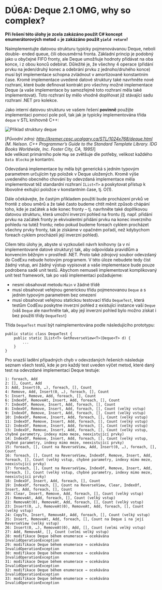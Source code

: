 # DÚ6A: Deque 2.1 OMG, why so complex?

**Při řešení této úlohy je zcela zakázáno použít C# koncept enumerátorových metod = je zakázáno použít `yield return`!**

Naimplementujte datovou strukturu typicky pojmenovávanou Deque, neboli double-
ended queue, čili obousměrná fronta. Základní princip je podobný jako u
obyčejné FIFO fronty, ale Deque umožňuje hodnoty přidávat na oba konce, i z
obou konců odebírat. Důležité je, že všechny 4 operace (přidání prvku na
jeden/druhý konec a odebrání prvku z jednoho/druhého konce) musí být
implementace schopna zvládnout v amortizovaně konstantním čase. Kromě
implementace uvedené datové struktury také navrhněte nové rozhraní, které bude
definovat kontrakt pro všechny možné implementace Deque (a vaše implementace
by samozřejmě toto rozhraní měla také implementovat). Toto rozhraní by mělo
vhodně doplňovat již stávající sadu rozhraní .NET pro kolekce.

Jako interní datovou strukturu ve vašem řešení **povinně** použijte
implementaci pomocí pole polí, tak jak je typicky implementována třída `deque`
v STL knihovně C++:

![Příklad struktury deque](https://recodex.mff.cuni.cz:4000/v1/uploaded-files/e52aed76-aba7-11e7-a937-00505601122b/download)

[_Původní zdroj: <http://kremer.cpsc.ucalgary.ca/STL/1024x768/deque.html> (M.
Nelson. C++ Programmer’s Guide to the Standard Template Library. IDG Books
Worldwide, Inc. Foster City, CA, 1995)_]  
kde velikost primárního pole `Map` se zvětšuje dle potřeby, velikost každého
`Data Block`u je kontantní.

Odevzdaná implementace by měla být generická s jedním typovým parametrem
určujícím typ položek v Deque uložených. Kromě výše uvedeného obecného chování
by odevzdaná implementace měla implementovat též standardní rozhraní
`IList<T>` a poskytovat přístup k libovolné exitující položce v konstantním
čase, tj. O(1).

Dále očekávejte, že častým příkladem použití bude procházení prvků ve frontě z
obou směrů a že také často budeme chtít měnit způsob chápání toho, kde je
začátek a kde konec fronty – tj. navrhněte také doplňkovou datovou strukturu,
která umožní inverzní pohled na frontu (tj. např. přidání prvku na začátek
fronty je ekvivalentní přidání prvku na konec inverzního pohledu na tutéž
frontu; nebo pokud budeme foreach cyklem procházet všechny prvky fronty, tak
je získáme v opačném pořadí, než kdybychom foreach cyklem procházeli její
inverzní pohled).

Cílem této úlohy je, abyste si vyzkoušeli návrh knihovny (a v ní
implementované datové struktury) tak, aby odpovídala pravidlům a konvencím
běžným v prostředí .NET. Proto také zdrojový soubor odevzdaný do CodExu nebude
hotovým programem. V této úloze nebudete tedy číst žádný vstup, ani žádný
výstup vypisovat a vaše implementace bude pouze podrobena sadě unit testů.
Abychom nemuseli implementovat komplikovaný unit test framework, tak po vaší
implementaci požadujeme:

  * nesmí obsahovat metodu `Main` v žádné třídě
  * musí obsahovat veřejnou generickou třídu pojmenovanou `Deque` a s jedním typovým parametrem bez omezení
  * musí obsahovat veřejnou statickou testovací třídu `DequeTest`, která testům CodExu poskytne inverzní pohled z existující instance vaší `Deque` (váš `Deque` ale navrhněte tak, aby její inverzní pohled bylo možno získat i bez použití třídy `DequeTest`)

Třída `DequeTest` musí být naimplementována podle následujícího prototypu:

    
    
    public static class DequeTest {
    	public static IList<T> GetReverseView<T>(Deque<T> d) {
    		...
    	}
    }

Pro snazší ladění případných chyb v odevzdaných řešeních následuje seznam
všech testů, kde je pro každý test uveden výčet metod, které daný test na
odevzdané implementaci Deque testuje:

    
    
    
    1: foreach, Add
    2: [], Count, Add
    3: Add, Insert(0, …), foreach, [], Count
    4: Remove, Add, Insert(0, …), foreach, [], Count
    5: Insert, Remove, Add, foreach, [], Count
    6: IndexOf, RemoveAt, Insert, Add, foreach, [], Count
    7: IndexOf, Remove, Insert, Add, foreach, [], Count
    8: IndexOf, Remove, Insert, Add, foreach, [], Count (velký vstup)
    9: IndexOf, Remove, Insert, Add, foreach, [], Count (velký vstup)
    10: IndexOf, Remove, Insert, Add, foreach, [], Count (velký vstup)
    11: IndexOf, Remove, Insert, Add, foreach, [], Count (velký vstup)
    12: IndexOf, Remove, Insert, Add, foreach, [], Count (velký vstup)
    13: IndexOf, Remove, Insert, Add, foreach, [], Count (velký vstup, chybné parametry, indexy mimo meze, neexistující prvky)
    14: IndexOf, Remove, Insert, Add, foreach, [], Count (velký vstup, chybné parametry, indexy mimo meze, neexistující prvky)
    15: foreach, [], Count na ReverseView, Add, Insert(0, …), foreach, [], Count
    16: foreach, [], Count na ReverseView, IndexOf, Remove, Insert, Add, foreach, [], Count (velký vstup, chybné parametry, indexy mimo meze, neexistující prvky)
    17: foreach, [], Count na ReverseView, IndexOf, Remove, Insert, Add, foreach, [], Count (velký vstup, chybné parametry, indexy mimo meze, neexistující prvky)
    18: IndexOf, Insert, Add, foreach, [], Count
    19: IndexOf, foreach, [], Count na ReverseView, Clear, IndexOf, Insert, Add, foreach, [], Count
    20: Clear, Insert, Remove, Add, foreach, [], Count (velký vstup)
    21: RemoveAt, Add, foreach, [], Count (velký vstup)
    22: RemoveAt(0), RemoveAt, Add, foreach, [], Count (velký vstup)
    23: Insert(0, …), RemoveAt(0), RemoveAt, Add, foreach, [], Count (velký vstup)
    24: CopyTo, Insert, RemoveAt, Add, foreach, [], Count (velký vstup)
    25: Insert, RemoveAt, Add, foreach, [], Count na Deque i na její ReverseView (velký vstup)
    26: Insert(0, …), RemoveAt(0), Add, [], Count (velmi velký vstup)
    27: Add, RemoveAt, [], Count (velmi velký vstup)
    28: modifikace Deque během enumerace → ocekávána InvalidOperationException
    29: modifikace Deque během enumerace → ocekávána InvalidOperationException
    30: modifikace Deque během enumerace → ocekávána InvalidOperationException
    31: modifikace Deque během enumerace → ocekávána InvalidOperationException
    32: modifikace Deque během enumerace → ocekávána InvalidOperationException
    33: modifikace Deque během enumerace → ocekávána InvalidOperationException

